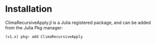 # Installation

ClimaRecursiveApply.jl is a Julia registered package, and can be added from the Julia Pkg manager:

```julia
(v1.x) pkg> add ClimaRecursiveApply
```
